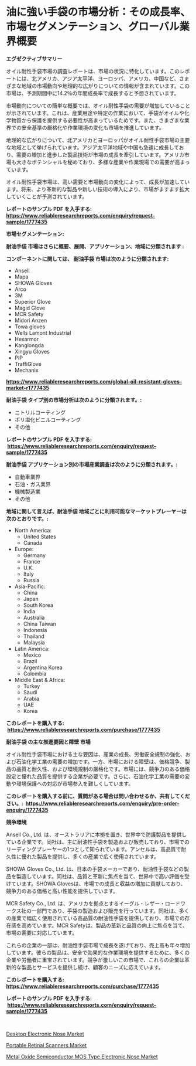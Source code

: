 <p><h1>油に強い手袋の市場分析：その成長率、市場セグメンテーション、グローバル業界概要</h1></p><p><strong>エグゼクティブサマリー</strong></p>
<p><p>オイル耐性手袋市場の調査レポートは、市場の状況に特化しています。このレポートには、北アメリカ、アジア太平洋、ヨーロッパ、アメリカ、中国など、さまざまな地域の市場動向や地理的な広がりについての情報が含まれています。この市場は、予測期間中に14.2％の年間成長率で成長すると予想されています。</p><p>市場動向についての簡単な概要では、オイル耐性手袋の需要が増加していることが示されています。これは、産業用途や特定の作業において、手袋がオイルや化学物質から保護を提供する必要性が高まっているためです。また、さまざまな業界での安全基準の厳格化や作業環境の変化も市場を推進しています。</p><p>地理的な広がりについて、北アメリカとヨーロッパがオイル耐性手袋市場の主要な地域として挙げられています。アジア太平洋地域や中国も急速に成長しており、需要の増加と進歩した製品技術が市場の成長を牽引しています。アメリカ市場も大きなポテンシャルを秘めており、多様な産業や作業現場での需要が高まっています。</p><p>オイル耐性手袋市場は、高い需要と市場動向の変化によって、成長が加速しています。将来、より革新的な製品や新しい技術の導入により、市場がますます拡大していくことが予測されています。</p></p>
<p><strong>レポートのサンプル PDF を入手する: <a href="https://www.reliableresearchreports.com/enquiry/request-sample/1777435">https://www.reliableresearchreports.com/enquiry/request-sample/1777435</a></strong></p>
<p><strong>市場セグメンテーション:</strong></p>
<p><strong> 耐油手袋 市場はさらに概要、展開、アプリケーション、地域に分類されます :</strong></p>
<p><strong>コンポーネントに関しては、 耐油手袋 市場は次のように分類されます: &nbsp;</strong></p>
<p><ul><li>Ansell</li><li>Mapa</li><li>SHOWA Gloves</li><li>Arco</li><li>3M</li><li>Superior Glove</li><li>Magid Glove</li><li>MCR Safety</li><li>Midori Anzen</li><li>Towa gloves</li><li>Wells Lamont Industrial</li><li>Hexarmor</li><li>Kanglongda</li><li>Xingyu Gloves</li><li>PIP</li><li>TraffiGlove</li><li>Mechanix</li></ul></p>
<p><strong><a href="https://www.reliableresearchreports.com/global-oil-resistant-gloves-market-r1777435">https://www.reliableresearchreports.com/global-oil-resistant-gloves-market-r1777435</a></strong></p>
<p><strong> 耐油手袋 タイプ別の市場分析は次のように分類されます。:</strong></p>
<p><ul><li>ニトリルコーティング</li><li>ポリ塩化ビニルコーティング</li><li>その他</li></ul></p>
<p><strong>レポートのサンプル PDF を入手する: &nbsp;<a href="https://www.reliableresearchreports.com/enquiry/request-sample/1777435">https://www.reliableresearchreports.com/enquiry/request-sample/1777435</a></strong></p>
<p><strong> 耐油手袋 アプリケーション別の市場産業調査は次のように分類されます。:</strong></p>
<p><ul><li>自動車業界</li><li>石油・ガス業界</li><li>機械製造業</li><li>その他</li></ul></p>
<p><strong>地域に関して言えば、耐油手袋 地域ごとに利用可能なマーケットプレーヤーは次のとおりです。:</strong></p>
<p><ul>
    <li>
        North America:
        <ul>
            <li>United States</li>
            <li>Canada</li>
        </ul>
    </li>
    <li>
        Europe:
        <ul>
            <li>Germany</li>
            <li>France</li>
            <li>U.K.</li>
            <li>Italy</li>
            <li>Russia</li>
        </ul>
    </li>
    <li>
        Asia-Pacific:
        <ul>
            <li>China</li>
            <li>Japan</li>
            <li>South Korea</li>
            <li>India</li>
            <li>Australia</li>
            <li>China Taiwan</li>
            <li>Indonesia</li>
            <li>Thailand</li>
            <li>Malaysia</li>
        </ul>
    </li>
    <li>
        Latin America:
        <ul>
            <li>Mexico</li>
            <li>Brazil</li>
            <li>Argentina Korea</li>
            <li>Colombia</li>
        </ul>
    </li>
    <li>
        Middle East & Africa:
        <ul>
            <li>Turkey</li>
            <li>Saudi</li>
            <li>Arabia</li>
            <li>UAE</li>
            <li>Korea</li>
        </ul>
    </li>
    </ul></p>
<p><strong>このレポートを購入する: &nbsp;<a href="https://www.reliableresearchreports.com/purchase/1777435">https://www.reliableresearchreports.com/purchase/1777435</a></strong></p>
<p><strong>耐油手袋 の主な推進要因と障壁 市場</strong></p>
<p><p>オイル耐性手袋市場における主な要因は、産業の成長、労働安全規制の強化、および石油化学工業の需要の増加です。一方、市場における障壁は、価格競争、製品の品質と耐久性、および環境規制の厳格化です。市場には、競争力のある価格設定と優れた品質を提供する企業が必要です。さらに、石油化学工業の需要の変動や環境保護への対応が市場参入を難しくしています。</p></p>
<p><strong>このレポートを購入する前に、質問がある場合は問い合わせるか、共有してください。:&nbsp; <a href="https://www.reliableresearchreports.com/enquiry/pre-order-enquiry/1777435">https://www.reliableresearchreports.com/enquiry/pre-order-enquiry/1777435</a></strong></p>
<p><strong>競争環境</strong></p>
<p><p>Ansell Co., Ltd. は、オーストラリアに本拠を置き、世界中で防護製品を提供している企業です。同社は、主に耐油性手袋を製造および販売しており、市場でのリーディングプレーヤーの1つとして知られています。アンセルは、高品質で耐久性に優れた製品を提供し、多くの産業で広く使用されています。</p><p>SHOWA Gloves Co., Ltd. は、日本の手袋メーカーであり、耐油性手袋などの製品を製造しています。同社は、品質と革新に焦点を当て、世界中で高い評価を受けています。SHOWA Glovesは、市場での成長と収益の増加に貢献しており、競争力のある価格と高い性能を提供しています。</p><p>MCR Safety Co., Ltd. は、アメリカを拠点とするイーグル・レザー・ロードワークス社の一部門であり、手袋の製造および販売を行っています。同社は、多くの産業で幅広く使用されている高品質の耐油性手袋を提供しており、市場での存在感を高めています。MCR Safetyは、製品の革新と品質の向上に焦点を当て、市場の需要に対応しています。</p><p>これらの企業の一部は、耐油性手袋市場で成長を遂げており、売上高も年々増加しています。彼らの製品は、安全で効果的な作業環境を提供するために、多くの企業や労働者に重宝されています。競争が激しいこの市場で、これらの企業は革新的な製品とサービスを提供し続け、顧客のニーズに応えています。</p></p>
<p><strong>このレポートを購入する: &nbsp; <a href="https://www.reliableresearchreports.com/purchase/1777435">https://www.reliableresearchreports.com/purchase/1777435</a></strong></p>
<p><strong>レポートのサンプル PDF を入手する: &nbsp;<a href="https://www.reliableresearchreports.com/enquiry/request-sample/1777435">https://www.reliableresearchreports.com/enquiry/request-sample/1777435</a></strong><strong></strong></p>
<p>&nbsp;</p>
<p><p><a href="https://spotless-saver-8fd.notion.site/Desktop-Electronic-Nose-Market-Size-and-Market-Trends-Complete-Industry-Overview-2024-to-2031-eed0be9dc9164515bf91f5940f36512a">Desktop Electronic Nose Market</a></p><p><a href="https://gentle-editor-9db.notion.site/Portable-Retinal-Scanners-Market-Exploring-Market-Share-Market-Trends-and-Future-Growth-f083aee6923c4b64b39af049eca98b41">Portable Retinal Scanners Market</a></p><p><a href="https://cautious-neon-760.notion.site/Metal-Oxide-Semiconductor-MOS-Type-Electronic-Nose-Market-Outlook-Industry-Overview-and-Forecast-2-c619799601584149b95f436b6378c20b">Metal Oxide Semiconductor MOS Type Electronic Nose Market</a></p></p>